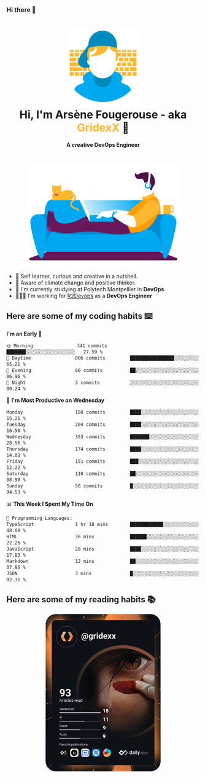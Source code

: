 ### Hi there 👋

<!--
**GridexX/gridexx** is a ✨ _special_ ✨ repository because its `README.md` (this file) appears on your GitHub profile.

Here are some ideas to get you started:

- 🔭 I’m currently working on ...
- 🌱 I’m currently learning ...
- 👯 I’m looking to collaborate on ...
- 🤔 I’m looking for help with ...
- 💬 Ask me about ...
- 📫 How to reach me: ...
- 😄 Pronouns: ...
- ⚡ Fun fact: ...
-->


<!-- Header -->
<h1 align="center">
  <img src="./images/user_profile.png" width="200">
  <br>
  Hi, I'm Arsène Fougerouse - aka <span style="color:#ffb72e">GridexX</span> 👋
</h1>


<p align="center">
  <b>A creative DevOps Engineer </b>
</p>
<br/>
<p align="center">
  <img src="./images/man_couch.png" width="400">
</p>

- 🎨 Self learner, curious and creative in a nutshell. 
- 🌱 Aware of climate change and positive thinker.
- 📕 I'm currently studying at Polytech Montpellier in **DevOps**
- 👨🏻‍💻 I'm working for [R2Devops](https://r2devops.io) as a **DevOps Engineer**


## Here are some of my coding habits ⌨️

<!-- Add a section about tech and Ops stack
  Like this one : https://github.com/Xanthus58#-tech-stack
-->
<!--START_SECTION:waka-->
**I'm an Early 🐤** 

```text
🌞 Morning                341 commits         ███████░░░░░░░░░░░░░░░░░░   27.59 % 
🌆 Daytime                806 commits         ████████████████░░░░░░░░░   65.21 % 
🌃 Evening                86 commits          ██░░░░░░░░░░░░░░░░░░░░░░░   06.96 % 
🌙 Night                  3 commits           ░░░░░░░░░░░░░░░░░░░░░░░░░   00.24 % 
```
📅 **I'm Most Productive on Wednesday** 

```text
Monday                   188 commits         ████░░░░░░░░░░░░░░░░░░░░░   15.21 % 
Tuesday                  204 commits         ████░░░░░░░░░░░░░░░░░░░░░   16.50 % 
Wednesday                353 commits         ███████░░░░░░░░░░░░░░░░░░   28.56 % 
Thursday                 174 commits         ████░░░░░░░░░░░░░░░░░░░░░   14.08 % 
Friday                   151 commits         ███░░░░░░░░░░░░░░░░░░░░░░   12.22 % 
Saturday                 110 commits         ██░░░░░░░░░░░░░░░░░░░░░░░   08.90 % 
Sunday                   56 commits          █░░░░░░░░░░░░░░░░░░░░░░░░   04.53 % 
```


📊 **This Week I Spent My Time On** 

```text
💬 Programming Languages: 
TypeScript               1 hr 18 mins        ████████████░░░░░░░░░░░░░   48.08 % 
HTML                     36 mins             ██████░░░░░░░░░░░░░░░░░░░   22.26 % 
JavaScript               28 mins             ████░░░░░░░░░░░░░░░░░░░░░   17.83 % 
Markdown                 12 mins             ██░░░░░░░░░░░░░░░░░░░░░░░   07.86 % 
JSON                     3 mins              █░░░░░░░░░░░░░░░░░░░░░░░░   02.31 % 
```


<!--END_SECTION:waka-->

## Here are some of my reading habits 📚
<div  align="center">
  <img src="./images/devcard.svg" width="300">
</div>
